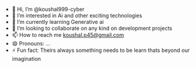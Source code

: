 - 👋 Hi, I’m @koushal999-cyber
- 👀 I’m interested in Ai and other exciting technologies
- 🌱 I’m currently learning Generative ai
- 💞️ I’m looking to collaborate on any kind on development projects
- 📫 How to reach me koushal.p45@gmail.com
- 😄 Pronouns: ...
- ⚡ Fun fact: Theirs always something needs to be learn thats beyond our imagination

<!---
koushal999-cyber/koushal999-cyber is a ✨ special ✨ repository because its `README.md` (this file) appears on your GitHub profile.
You can click the Preview link to take a look at your changes.
--->
